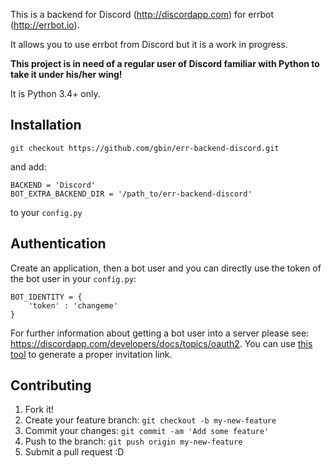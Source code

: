 This is a backend for Discord (http://discordapp.com) for errbot (http://errbot.io).

It allows you to use errbot from Discord but it is a work in progress.

**This project is in need of a regular user of Discord familiar with Python to take it under his/her wing!**

It is Python 3.4+ only.

## Installation

```
git checkout https://github.com/gbin/err-backend-discord.git
```

and add:

```
BACKEND = 'Discord'
BOT_EXTRA_BACKEND_DIR = '/path_to/err-backend-discord'
```

to your `config.py`

## Authentication

Create an application, then a bot user and you can directly use the token of the bot user in your `config.py`:

```
BOT_IDENTITY = {
    'token' : 'changeme'
}
```

For further information about getting a bot user into a server please see: https://discordapp.com/developers/docs/topics/oauth2. You can use [this tool](https://discordapi.com/permissions.html) to generate a proper invitation link.


## Contributing

1. Fork it!
2. Create your feature branch: `git checkout -b my-new-feature`
3. Commit your changes: `git commit -am 'Add some feature'`
4. Push to the branch: `git push origin my-new-feature`
5. Submit a pull request :D
